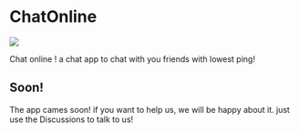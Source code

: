 # ChatOnline
![](https://img.shields.io/github/license/chatonlineteam/chatonline)

Chat online ! a chat app to chat with you friends with lowest ping!
## Soon!
The app cames soon! if you want to help us, we will be happy about it. just use the Discussions to talk to us!
